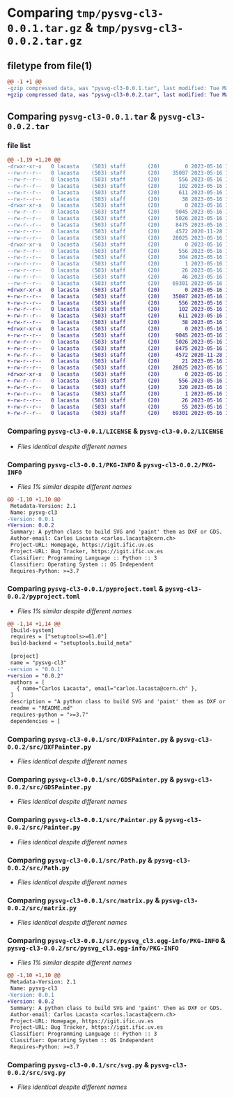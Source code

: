 # Comparing `tmp/pysvg-cl3-0.0.1.tar.gz` & `tmp/pysvg-cl3-0.0.2.tar.gz`

## filetype from file(1)

```diff
@@ -1 +1 @@
-gzip compressed data, was "pysvg-cl3-0.0.1.tar", last modified: Tue May 16 15:00:49 2023, max compression
+gzip compressed data, was "pysvg-cl3-0.0.2.tar", last modified: Tue May 16 15:11:31 2023, max compression
```

## Comparing `pysvg-cl3-0.0.1.tar` & `pysvg-cl3-0.0.2.tar`

### file list

```diff
@@ -1,19 +1,20 @@
-drwxr-xr-x   0 lacasta    (503) staff       (20)        0 2023-05-16 15:00:49.130164 pysvg-cl3-0.0.1/
--rw-r--r--   0 lacasta    (503) staff       (20)    35087 2023-05-16 14:25:20.000000 pysvg-cl3-0.0.1/LICENSE
--rw-r--r--   0 lacasta    (503) staff       (20)      556 2023-05-16 15:00:49.129713 pysvg-cl3-0.0.1/PKG-INFO
--rw-r--r--   0 lacasta    (503) staff       (20)      102 2023-05-16 14:16:46.000000 pysvg-cl3-0.0.1/README.md
--rw-r--r--   0 lacasta    (503) staff       (20)      611 2023-05-16 14:59:56.000000 pysvg-cl3-0.0.1/pyproject.toml
--rw-r--r--   0 lacasta    (503) staff       (20)       38 2023-05-16 15:00:49.130256 pysvg-cl3-0.0.1/setup.cfg
-drwxr-xr-x   0 lacasta    (503) staff       (20)        0 2023-05-16 15:00:49.126422 pysvg-cl3-0.0.1/src/
--rw-r--r--   0 lacasta    (503) staff       (20)     9045 2023-05-16 14:03:41.000000 pysvg-cl3-0.0.1/src/DXFPainter.py
--rw-r--r--   0 lacasta    (503) staff       (20)     5026 2023-05-16 14:03:21.000000 pysvg-cl3-0.0.1/src/GDSPainter.py
--rw-r--r--   0 lacasta    (503) staff       (20)     8475 2023-05-16 14:04:09.000000 pysvg-cl3-0.0.1/src/Painter.py
--rw-r--r--   0 lacasta    (503) staff       (20)     4572 2020-11-28 10:22:00.000000 pysvg-cl3-0.0.1/src/Path.py
--rw-r--r--   0 lacasta    (503) staff       (20)    28025 2023-05-16 14:03:57.000000 pysvg-cl3-0.0.1/src/matrix.py
-drwxr-xr-x   0 lacasta    (503) staff       (20)        0 2023-05-16 15:00:49.129030 pysvg-cl3-0.0.1/src/pysvg_cl3.egg-info/
--rw-r--r--   0 lacasta    (503) staff       (20)      556 2023-05-16 15:00:49.000000 pysvg-cl3-0.0.1/src/pysvg_cl3.egg-info/PKG-INFO
--rw-r--r--   0 lacasta    (503) staff       (20)      304 2023-05-16 15:00:49.000000 pysvg-cl3-0.0.1/src/pysvg_cl3.egg-info/SOURCES.txt
--rw-r--r--   0 lacasta    (503) staff       (20)        1 2023-05-16 15:00:49.000000 pysvg-cl3-0.0.1/src/pysvg_cl3.egg-info/dependency_links.txt
--rw-r--r--   0 lacasta    (503) staff       (20)       26 2023-05-16 15:00:49.000000 pysvg-cl3-0.0.1/src/pysvg_cl3.egg-info/requires.txt
--rw-r--r--   0 lacasta    (503) staff       (20)       46 2023-05-16 15:00:49.000000 pysvg-cl3-0.0.1/src/pysvg_cl3.egg-info/top_level.txt
--rw-r--r--   0 lacasta    (503) staff       (20)    69301 2023-05-16 14:08:08.000000 pysvg-cl3-0.0.1/src/svg.py
+drwxr-xr-x   0 lacasta    (503) staff       (20)        0 2023-05-16 15:11:31.481748 pysvg-cl3-0.0.2/
+-rw-r--r--   0 lacasta    (503) staff       (20)    35087 2023-05-16 14:25:20.000000 pysvg-cl3-0.0.2/LICENSE
+-rw-r--r--   0 lacasta    (503) staff       (20)      556 2023-05-16 15:11:31.481301 pysvg-cl3-0.0.2/PKG-INFO
+-rw-r--r--   0 lacasta    (503) staff       (20)      102 2023-05-16 14:16:46.000000 pysvg-cl3-0.0.2/README.md
+-rw-r--r--   0 lacasta    (503) staff       (20)      611 2023-05-16 15:11:21.000000 pysvg-cl3-0.0.2/pyproject.toml
+-rw-r--r--   0 lacasta    (503) staff       (20)       38 2023-05-16 15:11:31.481863 pysvg-cl3-0.0.2/setup.cfg
+drwxr-xr-x   0 lacasta    (503) staff       (20)        0 2023-05-16 15:11:31.477505 pysvg-cl3-0.0.2/src/
+-rw-r--r--   0 lacasta    (503) staff       (20)     9045 2023-05-16 14:03:41.000000 pysvg-cl3-0.0.2/src/DXFPainter.py
+-rw-r--r--   0 lacasta    (503) staff       (20)     5026 2023-05-16 14:03:21.000000 pysvg-cl3-0.0.2/src/GDSPainter.py
+-rw-r--r--   0 lacasta    (503) staff       (20)     8475 2023-05-16 14:04:09.000000 pysvg-cl3-0.0.2/src/Painter.py
+-rw-r--r--   0 lacasta    (503) staff       (20)     4572 2020-11-28 10:22:00.000000 pysvg-cl3-0.0.2/src/Path.py
+-rw-r--r--   0 lacasta    (503) staff       (20)       21 2023-05-16 15:11:26.000000 pysvg-cl3-0.0.2/src/__init__.py
+-rw-r--r--   0 lacasta    (503) staff       (20)    28025 2023-05-16 14:03:57.000000 pysvg-cl3-0.0.2/src/matrix.py
+drwxr-xr-x   0 lacasta    (503) staff       (20)        0 2023-05-16 15:11:31.479944 pysvg-cl3-0.0.2/src/pysvg_cl3.egg-info/
+-rw-r--r--   0 lacasta    (503) staff       (20)      556 2023-05-16 15:11:31.000000 pysvg-cl3-0.0.2/src/pysvg_cl3.egg-info/PKG-INFO
+-rw-r--r--   0 lacasta    (503) staff       (20)      320 2023-05-16 15:11:31.000000 pysvg-cl3-0.0.2/src/pysvg_cl3.egg-info/SOURCES.txt
+-rw-r--r--   0 lacasta    (503) staff       (20)        1 2023-05-16 15:11:31.000000 pysvg-cl3-0.0.2/src/pysvg_cl3.egg-info/dependency_links.txt
+-rw-r--r--   0 lacasta    (503) staff       (20)       26 2023-05-16 15:11:31.000000 pysvg-cl3-0.0.2/src/pysvg_cl3.egg-info/requires.txt
+-rw-r--r--   0 lacasta    (503) staff       (20)       55 2023-05-16 15:11:31.000000 pysvg-cl3-0.0.2/src/pysvg_cl3.egg-info/top_level.txt
+-rw-r--r--   0 lacasta    (503) staff       (20)    69301 2023-05-16 14:08:08.000000 pysvg-cl3-0.0.2/src/svg.py
```

### Comparing `pysvg-cl3-0.0.1/LICENSE` & `pysvg-cl3-0.0.2/LICENSE`

 * *Files identical despite different names*

### Comparing `pysvg-cl3-0.0.1/PKG-INFO` & `pysvg-cl3-0.0.2/PKG-INFO`

 * *Files 1% similar despite different names*

```diff
@@ -1,10 +1,10 @@
 Metadata-Version: 2.1
 Name: pysvg-cl3
-Version: 0.0.1
+Version: 0.0.2
 Summary: A python class to build SVG and 'paint' them as DXF or GDS.
 Author-email: Carlos Lacasta <carlos.lacasta@cern.ch>
 Project-URL: Homepage, https://igit.ific.uv.es
 Project-URL: Bug Tracker, https://igit.ific.uv.es
 Classifier: Programming Language :: Python :: 3
 Classifier: Operating System :: OS Independent
 Requires-Python: >=3.7
```

### Comparing `pysvg-cl3-0.0.1/pyproject.toml` & `pysvg-cl3-0.0.2/pyproject.toml`

 * *Files 1% similar despite different names*

```diff
@@ -1,14 +1,14 @@
 [build-system]
 requires = ["setuptools>=61.0"]
 build-backend = "setuptools.build_meta"
 
 [project]
 name = "pysvg-cl3"
-version = "0.0.1"
+version = "0.0.2"
 authors = [
   { name="Carlos Lacasta", email="carlos.lacasta@cern.ch" },
 ]
 description = "A python class to build SVG and 'paint' them as DXF or GDS."
 readme = "README.md"
 requires-python = ">=3.7"
 dependencies = [
```

### Comparing `pysvg-cl3-0.0.1/src/DXFPainter.py` & `pysvg-cl3-0.0.2/src/DXFPainter.py`

 * *Files identical despite different names*

### Comparing `pysvg-cl3-0.0.1/src/GDSPainter.py` & `pysvg-cl3-0.0.2/src/GDSPainter.py`

 * *Files identical despite different names*

### Comparing `pysvg-cl3-0.0.1/src/Painter.py` & `pysvg-cl3-0.0.2/src/Painter.py`

 * *Files identical despite different names*

### Comparing `pysvg-cl3-0.0.1/src/Path.py` & `pysvg-cl3-0.0.2/src/Path.py`

 * *Files identical despite different names*

### Comparing `pysvg-cl3-0.0.1/src/matrix.py` & `pysvg-cl3-0.0.2/src/matrix.py`

 * *Files identical despite different names*

### Comparing `pysvg-cl3-0.0.1/src/pysvg_cl3.egg-info/PKG-INFO` & `pysvg-cl3-0.0.2/src/pysvg_cl3.egg-info/PKG-INFO`

 * *Files 1% similar despite different names*

```diff
@@ -1,10 +1,10 @@
 Metadata-Version: 2.1
 Name: pysvg-cl3
-Version: 0.0.1
+Version: 0.0.2
 Summary: A python class to build SVG and 'paint' them as DXF or GDS.
 Author-email: Carlos Lacasta <carlos.lacasta@cern.ch>
 Project-URL: Homepage, https://igit.ific.uv.es
 Project-URL: Bug Tracker, https://igit.ific.uv.es
 Classifier: Programming Language :: Python :: 3
 Classifier: Operating System :: OS Independent
 Requires-Python: >=3.7
```

### Comparing `pysvg-cl3-0.0.1/src/svg.py` & `pysvg-cl3-0.0.2/src/svg.py`

 * *Files identical despite different names*

